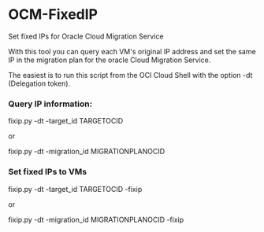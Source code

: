 # OCM-FixedIP
Set fixed IPs for Oracle Cloud Migration Service

With this tool you can query each VM's original IP address and set the same IP in the migration plan for the oracle Cloud Migration Service.

The easiest is to run this script from the OCI Cloud Shell with the option -dt (Delegation token).

### Query IP information:

fixip.py -dt -target_id TARGETOCID 

or

fixip.py -dt -migration_id MIGRATIONPLANOCID 

### Set fixed IPs to VMs 

fixip.py -dt -target_id TARGETOCID -fixip

or

fixip.py -dt -migration_id MIGRATIONPLANOCID -fixip

